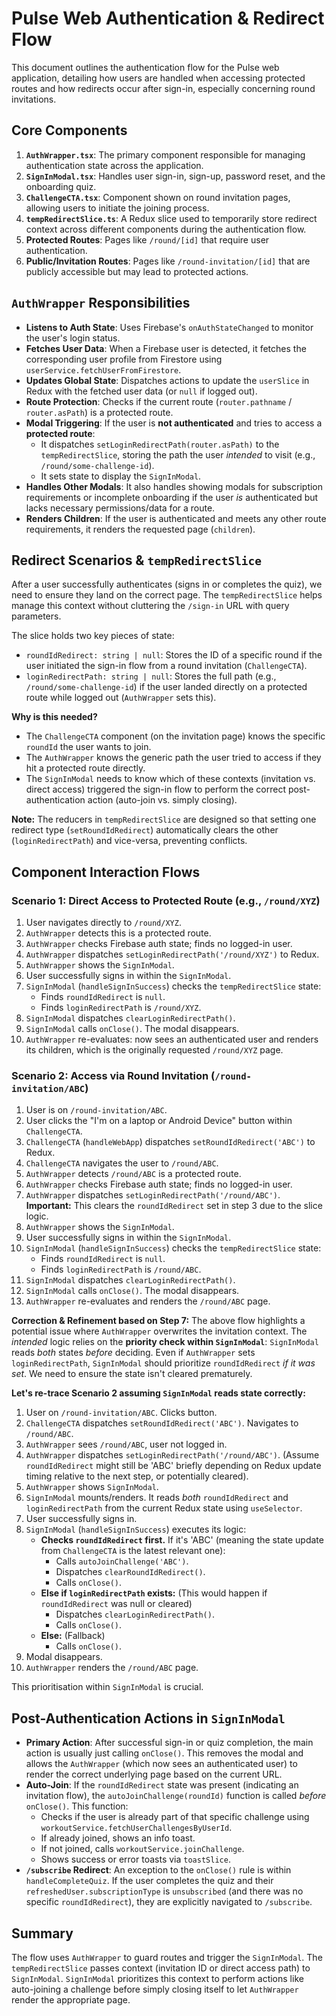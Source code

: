 # Pulse Web Authentication & Redirect Flow

This document outlines the authentication flow for the Pulse web application, detailing how users are handled when accessing protected routes and how redirects occur after sign-in, especially concerning round invitations.

## Core Components

1.  **`AuthWrapper.tsx`**: The primary component responsible for managing authentication state across the application.
2.  **`SignInModal.tsx`**: Handles user sign-in, sign-up, password reset, and the onboarding quiz.
3.  **`ChallengeCTA.tsx`**: Component shown on round invitation pages, allowing users to initiate the joining process.
4.  **`tempRedirectSlice.ts`**: A Redux slice used to temporarily store redirect context across different components during the authentication flow.
5.  **Protected Routes**: Pages like `/round/[id]` that require user authentication.
6.  **Public/Invitation Routes**: Pages like `/round-invitation/[id]` that are publicly accessible but may lead to protected actions.

## `AuthWrapper` Responsibilities

-   **Listens to Auth State**: Uses Firebase's `onAuthStateChanged` to monitor the user's login status.
-   **Fetches User Data**: When a Firebase user is detected, it fetches the corresponding user profile from Firestore using `userService.fetchUserFromFirestore`.
-   **Updates Global State**: Dispatches actions to update the `userSlice` in Redux with the fetched user data (or `null` if logged out).
-   **Route Protection**: Checks if the current route (`router.pathname` / `router.asPath`) is a protected route.
-   **Modal Triggering**: If the user is **not authenticated** and tries to access a **protected route**:
    -   It dispatches `setLoginRedirectPath(router.asPath)` to the `tempRedirectSlice`, storing the path the user *intended* to visit (e.g., `/round/some-challenge-id`).
    -   It sets state to display the `SignInModal`.
-   **Handles Other Modals**: It also handles showing modals for subscription requirements or incomplete onboarding if the user *is* authenticated but lacks necessary permissions/data for a route.
-   **Renders Children**: If the user is authenticated and meets any other route requirements, it renders the requested page (`children`).

## Redirect Scenarios & `tempRedirectSlice`

After a user successfully authenticates (signs in or completes the quiz), we need to ensure they land on the correct page. The `tempRedirectSlice` helps manage this context without cluttering the `/sign-in` URL with query parameters.

The slice holds two key pieces of state:

-   `roundIdRedirect: string | null`: Stores the ID of a specific round if the user initiated the sign-in flow from a round invitation (`ChallengeCTA`).
-   `loginRedirectPath: string | null`: Stores the full path (e.g., `/round/some-challenge-id`) if the user landed directly on a protected route while logged out (`AuthWrapper` sets this).

**Why is this needed?**

-   The `ChallengeCTA` component (on the invitation page) knows the specific `roundId` the user wants to join.
-   The `AuthWrapper` knows the generic path the user tried to access if they hit a protected route directly.
-   The `SignInModal` needs to know which of these contexts (invitation vs. direct access) triggered the sign-in flow to perform the correct post-authentication action (auto-join vs. simply closing).

**Note:** The reducers in `tempRedirectSlice` are designed so that setting one redirect type (`setRoundIdRedirect`) automatically clears the other (`loginRedirectPath`) and vice-versa, preventing conflicts.

## Component Interaction Flows

### Scenario 1: Direct Access to Protected Route (e.g., `/round/XYZ`)

1.  User navigates directly to `/round/XYZ`.
2.  `AuthWrapper` detects this is a protected route.
3.  `AuthWrapper` checks Firebase auth state; finds no logged-in user.
4.  `AuthWrapper` dispatches `setLoginRedirectPath('/round/XYZ')` to Redux.
5.  `AuthWrapper` shows the `SignInModal`.
6.  User successfully signs in within the `SignInModal`.
7.  `SignInModal` (`handleSignInSuccess`) checks the `tempRedirectSlice` state:
    -   Finds `roundIdRedirect` is `null`.
    -   Finds `loginRedirectPath` is `/round/XYZ`.
8.  `SignInModal` dispatches `clearLoginRedirectPath()`.
9.  `SignInModal` calls `onClose()`. The modal disappears.
10. `AuthWrapper` re-evaluates: now sees an authenticated user and renders its children, which is the originally requested `/round/XYZ` page.

### Scenario 2: Access via Round Invitation (`/round-invitation/ABC`)

1.  User is on `/round-invitation/ABC`.
2.  User clicks the "I'm on a laptop or Android Device" button within `ChallengeCTA`.
3.  `ChallengeCTA` (`handleWebApp`) dispatches `setRoundIdRedirect('ABC')` to Redux.
4.  `ChallengeCTA` navigates the user to `/round/ABC`.
5.  `AuthWrapper` detects `/round/ABC` is a protected route.
6.  `AuthWrapper` checks Firebase auth state; finds no logged-in user.
7.  `AuthWrapper` dispatches `setLoginRedirectPath('/round/ABC')`. **Important:** This clears the `roundIdRedirect` set in step 3 due to the slice logic.
8.  `AuthWrapper` shows the `SignInModal`.
9.  User successfully signs in within the `SignInModal`.
10. `SignInModal` (`handleSignInSuccess`) checks the `tempRedirectSlice` state:
    -   Finds `roundIdRedirect` is `null`.
    -   Finds `loginRedirectPath` is `/round/ABC`.
11. `SignInModal` dispatches `clearLoginRedirectPath()`.
12. `SignInModal` calls `onClose()`. The modal disappears.
13. `AuthWrapper` re-evaluates and renders the `/round/ABC` page.

**Correction & Refinement based on Step 7:** The above flow highlights a potential issue where `AuthWrapper` overwrites the invitation context. The *intended* logic relies on the **priority check within `SignInModal`**: `SignInModal` reads *both* states *before* deciding. Even if `AuthWrapper` sets `loginRedirectPath`, `SignInModal` should prioritize `roundIdRedirect` *if it was set*. We need to ensure the state isn't cleared prematurely.

**Let's re-trace Scenario 2 assuming `SignInModal` reads state correctly:**

1.  User on `/round-invitation/ABC`. Clicks button.
2.  `ChallengeCTA` dispatches `setRoundIdRedirect('ABC')`. Navigates to `/round/ABC`.
3.  `AuthWrapper` sees `/round/ABC`, user not logged in.
4.  `AuthWrapper` dispatches `setLoginRedirectPath('/round/ABC')`. (Assume `roundIdRedirect` might still be 'ABC' briefly depending on Redux update timing relative to the next step, or potentially cleared).
5.  `AuthWrapper` shows `SignInModal`.
6.  `SignInModal` mounts/renders. It reads *both* `roundIdRedirect` and `loginRedirectPath` from the current Redux state using `useSelector`.
7.  User successfully signs in.
8.  `SignInModal` (`handleSignInSuccess`) executes its logic:
    -   **Checks `roundIdRedirect` first.** If it's 'ABC' (meaning the state update from `ChallengeCTA` is the latest relevant one): 
        -   Calls `autoJoinChallenge('ABC')`.
        -   Dispatches `clearRoundIdRedirect()`.
        -   Calls `onClose()`.
    -   **Else if `loginRedirectPath` exists:** (This would happen if `roundIdRedirect` was null or cleared)
        -   Dispatches `clearLoginRedirectPath()`.
        -   Calls `onClose()`.
    -   **Else:** (Fallback)
        -   Calls `onClose()`.
9.  Modal disappears.
10. `AuthWrapper` renders the `/round/ABC` page.

This prioritisation within `SignInModal` is crucial.

## Post-Authentication Actions in `SignInModal`

-   **Primary Action**: After successful sign-in or quiz completion, the main action is usually just calling `onClose()`. This removes the modal and allows the `AuthWrapper` (which now sees an authenticated user) to render the correct underlying page based on the current URL.
-   **Auto-Join**: If the `roundIdRedirect` state was present (indicating an invitation flow), the `autoJoinChallenge(roundId)` function is called *before* `onClose()`. This function:
    -   Checks if the user is already part of that specific challenge using `workoutService.fetchUserChallengesByUserId`.
    -   If already joined, shows an info toast.
    -   If not joined, calls `workoutService.joinChallenge`.
    -   Shows success or error toasts via `toastSlice`.
-   **`/subscribe` Redirect**: An exception to the `onClose()` rule is within `handleCompleteQuiz`. If the user completes the quiz and their `refreshedUser.subscriptionType` is `unsubscribed` (and there was no specific `roundIdRedirect`), they are explicitly navigated to `/subscribe`.

## Summary

The flow uses `AuthWrapper` to guard routes and trigger the `SignInModal`. The `tempRedirectSlice` passes context (invitation ID or direct access path) to `SignInModal`. `SignInModal` prioritizes this context to perform actions like auto-joining a challenge before simply closing itself to let `AuthWrapper` render the appropriate page. 